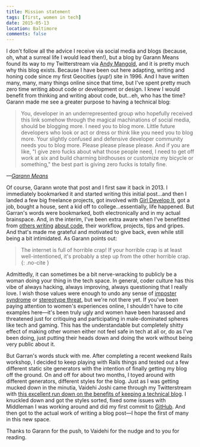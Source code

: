 ```yaml
---
title: Mission statement
tags: [first, women in tech]
date: 2015-05-13
location: Baltimore
comments: false
---
```


I don't follow all the advice I receive via social media and blogs (because, oh, what a surreal life I would lead then!), but a blog by Garann Means found its way to my Twitterstream via [Andy Mangold](https://twitter.com/andymangold/status/378710598433112064), and it is pretty much why this blog exists. Because I have been out here adapting, writing and honing code since my first Geocities (yup!) site in 1996. And I have written many, many, many things online since that time, but I've spent pretty much zero time writing about code or development or design. I knew I would benefit from thinking and writing about code, but&hellip;eh, who has the time? Garann made me see a greater purpose to having a technical blog:

> You, developer in an underrepresented group who hopefully received this link somehow through the magical machinations of social media, should be blogging more. I need you to blog more. Little future developers who look or act or dress or think like you need you to blog more. Your slightly confused and defensive developer community needs you to blog more. Please please please please. And if you are like, "I give zero fucks about what those people need, I need to get off work at six and build charming birdhouses or customize my bicycle or something," the best part is giving zero fucks is totally fine.

<cite>&mdash;[Garann Means](http://www.garann.com/dev/2013/how-to-blog-about-code-and-give-zero-fucks/)</cite>

Of course, Garann wrote that post and I first saw it back in 2013. I immediately bookmarked it and started writing this initial post&hellip;and then I landed a few big freelance projects, got involved with [Girl Develop It](http://gdibaltimore.com), got a job, bought a house, sent a kid off to college&hellip;essentially, life happened. But Garran's words were bookmarked, both electronically and in my actual brainspace. And, in the interim, I've been extra aware when I've benefitted from [others writing](http://vaidehijoshi.github.io/) [about code](http://hugogiraudel.com/), their workflow, projects, tips and gripes. And that's made me grateful and motivated to give back, even while still being a bit intimidated. As Garann points out:

> The internet is full of horrible crap! If your horrible crap is at least well-intentioned, it's probably a step up from the other horrible crap. {: .no-cite }

Admittedly, it can sometimes be a bit nerve-wracking to publicly be a woman doing your thing in the tech space. In general, coder culture has this vibe of always hacking, always improving, always questioning that I really love. I wish those values were enough to undo any sense of [imposter syndrome](http://geekfeminism.wikia.com/wiki/Impostor_syndrome) or [stereotype threat](http://geekfeminism.wikia.com/wiki/Stereotype_threat), but we're not there yet. If you've been paying attention to women's experiences online, I shouldn't have to cite examples here&mdash;it's been truly ugly and women have been harassed and threatened just for critiquing and participating in male-dominated spheres like tech and gaming. This has the understandable but completely shitty effect of making other women either not feel safe in tech at all or, do as I've been doing, just putting their heads down and doing the work without being very public about it.

But Garran's words stuck with me. After completing a recent weekend Rails workshop, I decided to keep playing with Rails things and tested out a few different static site generators with the intention of finally getting my blog off the ground. On and off for about two months, I toyed around with different generators, different styles for the blog. Just as I was getting mucked down in the minutia, Vaidehi Joshi came through my Twitterstream with [this excellent run down on the benefits of keeping a technical blog](http://blog.flatironschool.com/the-benefits-of-blogging-how-and-why-to-keep-a-technical-blog/). I knuckled down and got the styles sorted, fixed some issues with Middleman I was working around and did my first commit to [GitHub](https://github.com/angeliquejw/devj). And then got to the actual work of writing a blog post&mdash;I hope the first of many in this new space.

Thanks to Garann for the push, to Vaidehi for the nudge and to you for reading.
